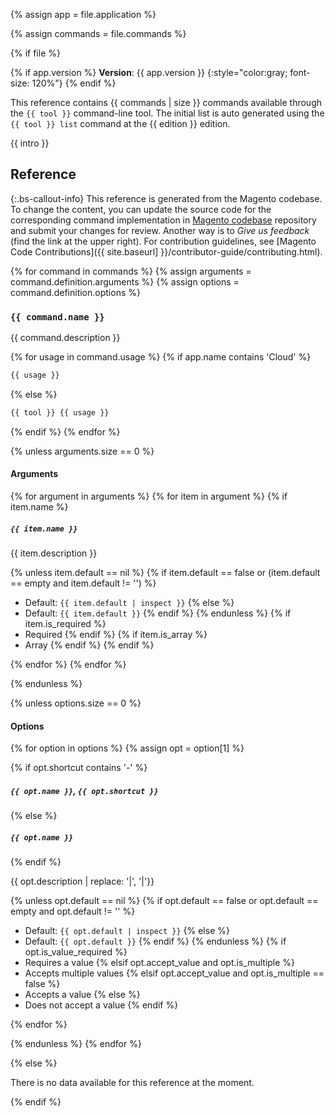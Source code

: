 {% assign app = file.application %}

{% assign commands = file.commands %}

{% if file %}

{% if app.version %}
**Version**: {{ app.version }}
{:style="color:gray; font-size: 120%"}
{% endif %} <!-- app.version -->

This reference contains {{ commands | size }} commands available through the `{{ tool }}` command-line tool.
The initial list is auto generated using the `{{ tool }} list` command at the {{ edition }} edition.

{{ intro }}

## Reference

 {:.bs-callout-info}
This reference is generated from the Magento codebase. To change the content, you can update the source code for the corresponding command implementation in [Magento codebase](https://github.com/magento) repository and submit your changes for review. Another way is to _Give us feedback_ (find the link at the upper right). For contribution guidelines, see [Magento Code Contributions]({{ site.baseurl] }}/contributor-guide/contributing.html).

{% for command in commands %}
  {% assign arguments = command.definition.arguments %}
  {% assign options = command.definition.options %}

### `{{ command.name }}`

{{ command.description }}

{% for usage in command.usage %}
{% if app.name contains 'Cloud' %}

```bash
{{ usage }}
```

{% else %}

```bash
{{ tool }} {{ usage }}
```

{% endif %} <!-- app.name -->
{% endfor %} <!-- command.usage -->

{% unless arguments.size == 0 %}

#### Arguments

{% for argument in arguments %}
  {% for item in argument %}
    {% if item.name %}

##### `{{ item.name }}`

{{ item.description }}

   {% unless item.default == nil %}
   {% if item.default == false or (item.default == empty and item.default != '') %}
-  Default: `{{ item.default | inspect }}`
   {% else %}
-  Default: `{{ item.default }}`
   {% endif %}
   {% endunless %}
   {% if item.is_required %}
-  Required
   {% endif %}
   {% if item.is_array %}
-  Array
   {% endif %}
   {% endif %}

  {% endfor %} <!-- argument -->
{% endfor %} <!-- arguments -->

{% endunless %} <!-- arguments.size -->

{% unless options.size == 0 %}

#### Options

 {% for option in options %}
 {% assign opt = option[1] %}

{% if opt.shortcut contains '-' %}

##### `{{ opt.name }}`, `{{ opt.shortcut }}`
{% else %}
##### `{{ opt.name }}`

{% endif %}

{{ opt.description | replace: '|', '\|'}}

   {% unless opt.default == nil %}
   {% if opt.default == false or opt.default == empty and opt.default != '' %}
-  Default: `{{ opt.default | inspect }}`
   {% else %}
-  Default: `{{ opt.default }}`
   {% endif %}
   {% endunless %}
   {% if opt.is_value_required %}
-  Requires a value
   {% elsif opt.accept_value and opt.is_multiple %}
-  Accepts multiple values
   {% elsif opt.accept_value and opt.is_multiple == false %}
-  Accepts a value
   {% else %}
-  Does not accept a value
   {% endif %}

{% endfor %} <!-- options -->

{% endunless %} <!-- options.size -->
{% endfor %} <!-- commands -->

{% else %} <!-- file -->

There is no data available for this reference at the moment.

{% endif %} <!-- file -->